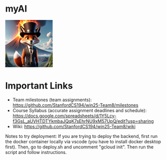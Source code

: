 # myAI
<img src="hustlers.jpg" width="150" />

# Important Links
- Team milestones (team assignments): https://github.com/StanfordCS194/win25-Team8/milestones
- Course Syllabus (accurate assignment deadlines and schedule): https://docs.google.com/spreadsheets/d/1Y5Lcy-f3GsL_aUVHTDTYkmbaJQqK7sEhrNU9xM57UpQ/edit?usp=sharing
- Wiki: https://github.com/StanfordCS194/win25-Team8/wiki

Notes to try deployment:
If you are trying to deploy the backend, first run the docker container locally via vscode (you have to install docker desktop first). Then, go to deploy.sh and uncomment "gcloud init". Then run the script and follow instructions.
